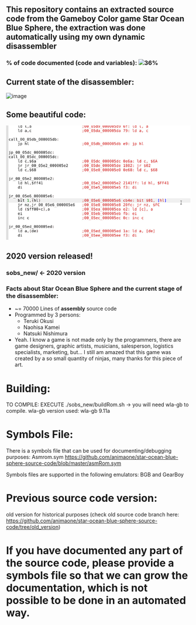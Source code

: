 ## This repository contains an extracted source code from the Gameboy Color game Star Ocean Blue Sphere, the extraction was done automatically using my own dynamic disassembler

### % of code documented (code and variables): ![36%](https://progress-bar.dev/30)

## Current state of the disassembler:
![image](https://user-images.githubusercontent.com/31348553/141713033-80ae0b67-fc62-48c1-9cc1-95b8f18c9cac.png)

## Some beautiful code:
![](asm.jpg)

## 2020 version released!

### sobs_new/ <- 2020 version


### Facts about Star Ocean Blue Sphere and the current stage of the disassembler:

 - ~= 70000 Lines of **assembly** source code
 - Programmed by 3 persons: 
   - Teruki Okusi
   - Naohisa Kamei
   - Natsuki Nishimura
 - Yeah. I know a game is not made only by the programmers, there are game designers, graphic artists, musicians, salesperson, logistics specialists, marketing, but... I still am amazed that this game was created by a so small quantity of ninjas, many thanks for this piece of art.

# Building:
TO COMPILE: EXECUTE ./sobs_new/buildRom.sh -> you will need wla-gb to compile. wla-gb version used: wla-gb 9.11a

# Symbols File:
There is a symbols file that can be used for documenting/debugging purposes: Asmrom.sym https://github.com/animaone/star-ocean-blue-sphere-source-code/blob/master/asmRom.sym

Symbols files are supported in the following emulators: BGB and GearBoy



# Previous source code version:
old version for historical purposes (check old source code branch here: https://github.com/animaone/star-ocean-blue-sphere-source-code/tree/old_version)


# If you have documented any part of the source code, please provide a symbols file so that we can grow the documentation, which is not possible to be done in an automated way.

